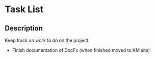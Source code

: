 # Task List

## Description

Keep track on work to do on the project

* Finish documentation of DocFx (when finished moved to KM site)